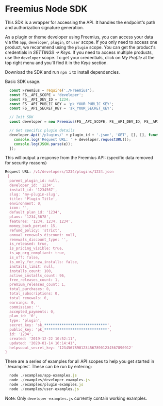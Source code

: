 # Freemius Node SDK
This SDK is a wrapper for accessing the API. It handles the endpoint's path and authorization signature generation.

As a plugin or theme developer using Freemius, you can access your data via the `app`, `developer`, `plugin`, or `user` scope. 
If you only need to access one product, we recommend using the `plugin` scope. You can get the product's credentials in *SETTINGS -> Keys*.
If you need to access multiple products, use the `developer` scope. To get your credentials, click on *My Profile* at the top right menu and you'll find it in the *Keys* section.

Download the SDK and run `npm i` to install dependencies.

Basic SDK usage.

```javascript
  const Freemius = require('./Freemius');
  const FS__API_SCOPE = 'developer';
  const FS__API_DEV_ID = 1234;
  const FS__API_PUBLIC_KEY = 'pk_YOUR_PUBLIC_KEY';
  const FS__API_SECRET_KEY = 'sk_YOUR_SECRET_KEY';

  // Init SDK
  const developer = new Freemius(FS__API_SCOPE, FS__API_DEV_ID, FS__API_PUBLIC_KEY, FS__API_SECRET_KEY);

  // Get specific plugin details
  developer.Api('/plugins/' + plugin_id + '.json', 'GET', [], [], function (e) {
    console.log('Request URL: ' + developer.requestURL());
    console.log(JSON.parse(e));
  });
```

This will output a response from the Freemius API: (specific data removed for security reasons)

```javascript
Request URL: /v1/developers/1234/plugins/1234.json
 {
  parent_plugin_id: null,
  developer_id: '1234',
  install_id: '1234567',
  slug: 'my-plugin-slug',
  title: 'Plugin Title',
  environment: 0,
  icon: '',
  default_plan_id: '1234',
  plans: '1234,5678',
  features: '1234, 1234, 1234',
  money_back_period: 15,
  refund_policy: 'strict',
  annual_renewals_discount: null,
  renewals_discount_type: '',
  is_released: true,
  is_pricing_visible: true,
  is_wp_org_compliant: true,
  is_off: false,
  is_only_for_new_installs: false,
  installs_limit: null,
  installs_count: 100,
  active_installs_count: 96,
  free_releases_count: 1,
  premium_releases_count: 1,
  total_purchases: 0,
  total_subscriptions: 0,
  total_renewals: 0,
  earnings: 0,
  commission: '',
  accepted_payments: 0,
  plan_id: '0',
  type: 'plugin',
  secret_key: 'sk_*****************************',
  public_key: 'pk_*****************************',
  id: '1234',
  created: '2019-12-22 10:52:11',
  updated: '2020-01-14 16:14:41',
  helpscout_secret_key: '123456789012345678901234567890912'
}
```

There are a series of examples for all API scopes to help you get started in `./examples'. These can be run by entering:

```javascript
  node ./examples/app-examples.js
  node ./examples/developer-examples.js
  node ./examples/plugin-examples.js
  node ./examples/user-examples.js
```

Note: Only `developer-examples.js` currently contain working examples.